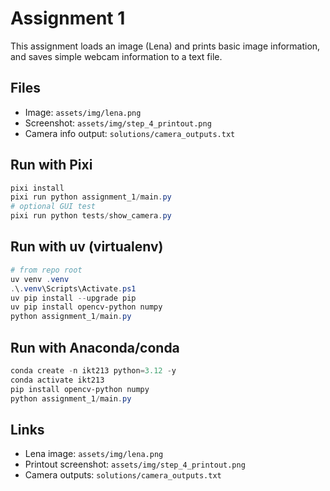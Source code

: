 # Assignment 1

This assignment loads an image (Lena) and prints basic image information, and saves simple webcam information to a text file.

## Files

- Image: `assets/img/lena.png`
- Screenshot: `assets/img/step_4_printout.png`
- Camera info output: `solutions/camera_outputs.txt`

## Run with Pixi

```powershell
pixi install
pixi run python assignment_1/main.py
# optional GUI test
pixi run python tests/show_camera.py
```

## Run with uv (virtualenv)

```powershell
# from repo root
uv venv .venv
.\.venv\Scripts\Activate.ps1
uv pip install --upgrade pip
uv pip install opencv-python numpy
python assignment_1/main.py
```

## Run with Anaconda/conda

```powershell
conda create -n ikt213 python=3.12 -y
conda activate ikt213
pip install opencv-python numpy
python assignment_1/main.py
```

## Links

- Lena image: `assets/img/lena.png`
- Printout screenshot: `assets/img/step_4_printout.png`
- Camera outputs: `solutions/camera_outputs.txt`

